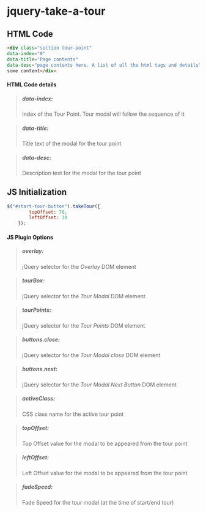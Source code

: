 # jquery-take-a-tour


## HTML Code
```html
<div class="section tour-point" 
data-index="0" 
data-title="Page contents" 
data-desc="page contents here. A list of all the html tags and details">
some content</div>
```

#### HTML Code details
> ##### data-index: 
> Index of the Tour Point. Tour modal will follow the sequence of it


> ##### data-title: 
> Title text of the modal for the tour point


> ##### data-desc: 
> Description text for the modal for the tour point


## JS Initialization
```javascript
$("#start-tour-button").takeTour({
        topOffset: 70,
        leftOffset: 30
    });
```

#### JS Plugin Options
> ##### overlay: 
> jQuery selector for the _Overlay_ DOM element


> ##### tourBox: 
> jQuery selector for the _Tour Modal_ DOM element


> ##### tourPoints: 
> jQuery selector for the _Tour Points_ DOM element


> ##### buttons.close: 
> jQuery selector for the _Tour Modal close_ DOM element


> ##### buttons.next: 
> jQuery selector for the _Tour Modal Next Button_ DOM element


> ##### activeClass: 
> CSS class name for the active tour point


> ##### topOffset: 
> Top Offset value for the modal to be appeared from the tour point


> ##### leftOffset: 
> Left Offset value for the modal to be appeared from the tour point


> ##### fadeSpeed: 
> Fade Speed for the tour modal (at the time of start/end tour)
